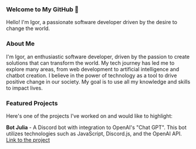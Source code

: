 ### Welcome to My GitHub 👋

Hello! I'm Igor, a passionate software developer driven by the desire to change the world.

### About Me

I'm Igor, an enthusiastic software developer, driven by the passion to create solutions that can transform the world. My tech journey has led me to explore many areas, from web development to artificial intelligence and chatbot creation. I believe in the power of technology as a tool to drive positive change in our society. My goal is to use all my knowledge and skills to impact lives.

### Featured Projects

Here's one of the projects I've worked on and would like to highlight:

**Bot Julia** - A Discord bot with integration to OpenAI's "Chat GPT". This bot utilizes technologies such as JavaScript, Discord.js, and the OpenAI API.  [Link to the project](https://botjulia.xyz)

